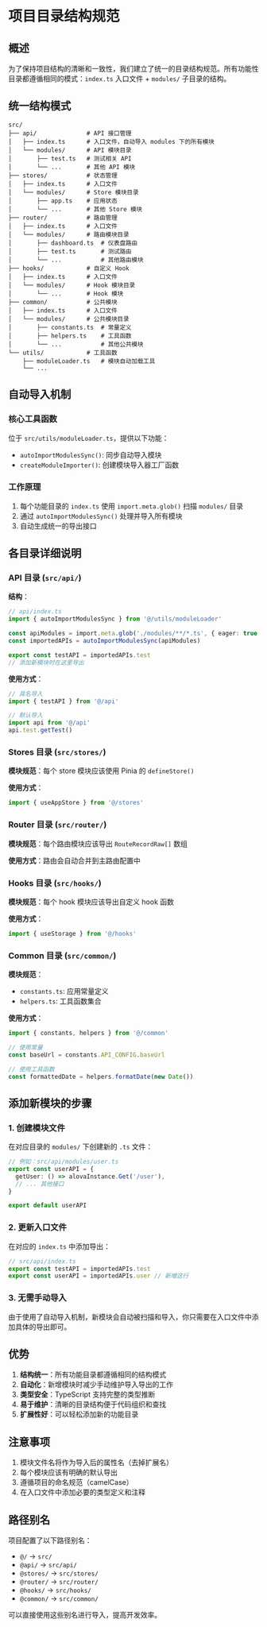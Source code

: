 # 项目目录结构规范

## 概述

为了保持项目结构的清晰和一致性，我们建立了统一的目录结构规范。所有功能性目录都遵循相同的模式：`index.ts` 入口文件 + `modules/` 子目录的结构。

## 统一结构模式

```
src/
├── api/              # API 接口管理
│   ├── index.ts      # 入口文件，自动导入 modules 下的所有模块
│   └── modules/      # API 模块目录
│       ├── test.ts   # 测试相关 API
│       └── ...       # 其他 API 模块
├── stores/           # 状态管理
│   ├── index.ts      # 入口文件
│   └── modules/      # Store 模块目录
│       ├── app.ts    # 应用状态
│       └── ...       # 其他 Store 模块
├── router/           # 路由管理
│   ├── index.ts      # 入口文件
│   └── modules/      # 路由模块目录
│       ├── dashboard.ts  # 仪表盘路由
│       ├── test.ts       # 测试路由
│       └── ...           # 其他路由模块
├── hooks/            # 自定义 Hook
│   ├── index.ts      # 入口文件
│   └── modules/      # Hook 模块目录
│       └── ...       # Hook 模块
├── common/           # 公共模块
│   ├── index.ts      # 入口文件
│   └── modules/      # 公共模块目录
│       ├── constants.ts  # 常量定义
│       ├── helpers.ts    # 工具函数
│       └── ...           # 其他公共模块
└── utils/            # 工具函数
    ├── moduleLoader.ts   # 模块自动加载工具
    └── ...
```

## 自动导入机制

### 核心工具函数

位于 `src/utils/moduleLoader.ts`，提供以下功能：

- `autoImportModulesSync()`: 同步自动导入模块
- `createModuleImporter()`: 创建模块导入器工厂函数

### 工作原理

1. 每个功能目录的 `index.ts` 使用 `import.meta.glob()` 扫描 `modules/` 目录
2. 通过 `autoImportModulesSync()` 处理并导入所有模块
3. 自动生成统一的导出接口

## 各目录详细说明

### API 目录 (`src/api/`)

**结构**：

```typescript
// api/index.ts
import { autoImportModulesSync } from '@/utils/moduleLoader'

const apiModules = import.meta.glob('./modules/**/*.ts', { eager: true })
const importedAPIs = autoImportModulesSync(apiModules)

export const testAPI = importedAPIs.test
// 添加新模块时在这里导出
```

**使用方式**：

```typescript
// 具名导入
import { testAPI } from '@/api'

// 默认导入
import api from '@/api'
api.test.getTest()
```

### Stores 目录 (`src/stores/`)

**模块规范**：每个 store 模块应该使用 Pinia 的 `defineStore()`

**使用方式**：

```typescript
import { useAppStore } from '@/stores'
```

### Router 目录 (`src/router/`)

**模块规范**：每个路由模块应该导出 `RouteRecordRaw[]` 数组

**使用方式**：路由会自动合并到主路由配置中

### Hooks 目录 (`src/hooks/`)

**模块规范**：每个 hook 模块应该导出自定义 hook 函数

**使用方式**：

```typescript
import { useStorage } from '@/hooks'
```

### Common 目录 (`src/common/`)

**模块规范**：

- `constants.ts`: 应用常量定义
- `helpers.ts`: 工具函数集合

**使用方式**：

```typescript
import { constants, helpers } from '@/common'

// 使用常量
const baseUrl = constants.API_CONFIG.baseUrl

// 使用工具函数
const formattedDate = helpers.formatDate(new Date())
```

## 添加新模块的步骤

### 1. 创建模块文件

在对应目录的 `modules/` 下创建新的 `.ts` 文件：

```typescript
// 例如：src/api/modules/user.ts
export const userAPI = {
  getUser: () => alovaInstance.Get('/user'),
  // ... 其他接口
}

export default userAPI
```

### 2. 更新入口文件

在对应的 `index.ts` 中添加导出：

```typescript
// src/api/index.ts
export const testAPI = importedAPIs.test
export const userAPI = importedAPIs.user // 新增这行
```

### 3. 无需手动导入

由于使用了自动导入机制，新模块会自动被扫描和导入，你只需要在入口文件中添加具体的导出即可。

## 优势

1. **结构统一**：所有功能目录都遵循相同的结构模式
2. **自动化**：新增模块时减少手动维护导入导出的工作
3. **类型安全**：TypeScript 支持完整的类型推断
4. **易于维护**：清晰的目录结构便于代码组织和查找
5. **扩展性好**：可以轻松添加新的功能目录

## 注意事项

1. 模块文件名将作为导入后的属性名（去掉扩展名）
2. 每个模块应该有明确的默认导出
3. 遵循项目的命名规范（camelCase）
4. 在入口文件中添加必要的类型定义和注释

## 路径别名

项目配置了以下路径别名：

- `@/` → `src/`
- `@api/` → `src/api/`
- `@stores/` → `src/stores/`
- `@router/` → `src/router/`
- `@hooks/` → `src/hooks/`
- `@common/` → `src/common/`

可以直接使用这些别名进行导入，提高开发效率。
